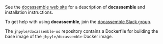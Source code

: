 See the [docassemble web site](https://docassemble.org) for
a description of **docassemble** and installation instructions.

To get help with using **docassemble**, join the
[docassemble Slack group].

The `jhpyle/docassemble-os` repository contains a Dockerfile for
building the base image of the `jhpyle/docassemble` Docker image.

[docassemble packages]: https://github.com/jhpyle/docassemble/
[docassemble Slack group]: https://docassemble.org/docs/support.html
